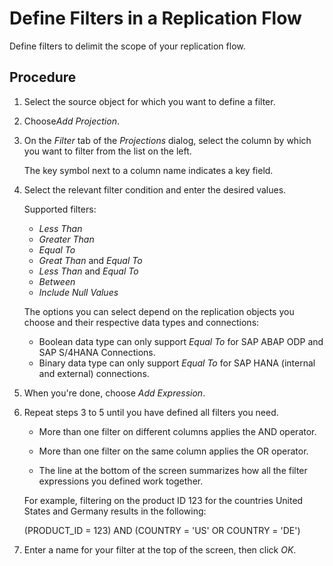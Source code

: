 <!-- loio5a6ef36765c54a6a950a6bd6c070501d -->

# Define Filters in a Replication Flow

Define filters to delimit the scope of your replication flow.



## Procedure

1.  Select the source object for which you want to define a filter.

2.  Choose*Add Projection*.

3.  On the *Filter* tab of the *Projections* dialog, select the column by which you want to filter from the list on the left.

    The key symbol next to a column name indicates a key field.

4.  Select the relevant filter condition and enter the desired values.

    Supported filters:

    -   *Less Than*
    -   *Greater Than*
    -   *Equal To*
    -   *Great Than* and *Equal To*
    -   *Less Than* and *Equal To*
    -   *Between*
    -   *Include Null Values*

    The options you can select depend on the replication objects you choose and their respective data types and connections:

    -   Boolean data type can only support *Equal To* for SAP ABAP ODP and SAP S/4HANA Connections.
    -   Binary data type can only support *Equal To* for SAP HANA \(internal and external\) connections.

5.  When you're done, choose *Add Expression*.

6.  Repeat steps 3 to 5 until you have defined all filters you need.

    -   More than one filter on different columns applies the AND operator.

    -   More than one filter on the same column applies the OR operator.

    -   The line at the bottom of the screen summarizes how all the filter expressions you defined work together.


    For example, filtering on the product ID 123 for the countries United States and Germany results in the following:

    \(PRODUCT\_ID = 123\) AND \(COUNTRY = 'US' OR COUNTRY = 'DE'\)

7.  Enter a name for your filter at the top of the screen, then click *OK*.


